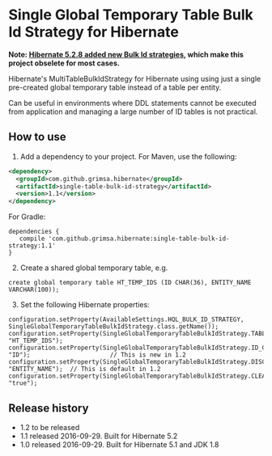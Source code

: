 # Single Global Temporary Table Bulk Id Strategy for Hibernate

**Note: [Hibernate 5.2.8 added new Bulk Id strategies](http://in.relation.to/2017/02/01/non-temporary-table-bulk-id-strategies/), which make this project obselete for most cases.**

Hibernate's MultiTableBulkIdStrategy for Hibernate using using just a single pre-created global temporary table instead of a table per entity.

Can be useful in environments where DDL statements cannot be executed from application and managing a large number of ID tables is not practical.

## How to use
1. Add a dependency to your project. For Maven, use the following:

  ```xml
  <dependency>
    <groupId>com.github.grimsa.hibernate</groupId>
    <artifactId>single-table-bulk-id-strategy</artifactId>
    <version>1.1</version>
  </dependency>
  ```
  For Gradle:

  ```
  dependencies {
     compile 'com.github.grimsa.hibernate:single-table-bulk-id-strategy:1.1'
  }
  ```
  
2. Create a shared global temporary table, e.g.

  ```
  create global temporary table HT_TEMP_IDS (ID CHAR(36), ENTITY_NAME VARCHAR(100));
  ```
3. Set the following Hibernate properties:

  ```
  configuration.setProperty(AvailableSettings.HQL_BULK_ID_STRATEGY, SingleGlobalTemporaryTableBulkIdStrategy.class.getName());
  configuration.setProperty(SingleGlobalTemporaryTableBulkIdStrategy.TABLE, "HT_TEMP_IDS");
  configuration.setProperty(SingleGlobalTemporaryTableBulkIdStrategy.ID_COLUMN, "ID");                      // This is new in 1.2
  configuration.setProperty(SingleGlobalTemporaryTableBulkIdStrategy.DISCRIMINATOR_COLUMN, "ENTITY_NAME");  // This is default in 1.2
  configuration.setProperty(SingleGlobalTemporaryTableBulkIdStrategy.CLEAN_ROWS, "true");
  ```

## Release history
* 1.2 to be released
* 1.1 released 2016-09-29. Built for Hibernate 5.2
* 1.0 released 2016-09-29. Built for Hibernate 5.1 and JDK 1.8
